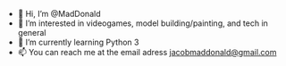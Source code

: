 - 👋 Hi, I’m @MadDonald
- 👀 I’m interested in videogames, model building/painting, and tech in general
- 🌱 I’m currently learning Python 3 
- 📫 You can reach me at the email adress jacobmaddonald@gmail.com

<!---
MadDonald/MadDonald is a ✨ special ✨ repository because its `README.md` (this file) appears on your GitHub profile.
You can click the Preview link to take a look at your changes.
--->
